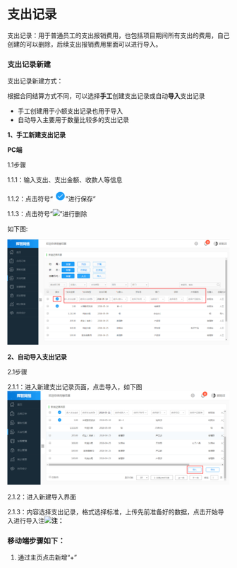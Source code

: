 # 支出记录

支出记录：用于普通员工的支出报销费用，也包括项目期间所有支出的费用，自己创建的可以删除，后续支出报销费用里面可以进行导入。

### 支出记录新建

支出记录新建方式：

根据合同结算方式不同，可以选择**手工**创建支出记录或自动**导入**支出记录

* 手工创建用于小额支出记录也用于导入
* 自动导入主要用于数量比较多的支出记录

**1、手工新建支出记录**

**PC端**

1.1步骤

1.1.1：输入支出、支出金额、收款人等信息

1.1.2：点击符号“![](/assets/图片1.png)”进行保存”

1.1.3：点击符号“![](/assets/符号.png)”进行删除

如下图:

![](/assets/去.png)

**2、自动导入支出记录**

2.1步骤

2.1.1：进入新建支出记录页面，点击导入，如下图![](/assets/导入.png)

2.1.2：进入新建导入界面

2.1.3：内容选择支出记录，格式选择标准，上传先前准备好的数据，点击开始导入进行导入注![](/assets/到.png)**注：**

### 移动端步骤如下：

1. 通过主页点击新增“+”



